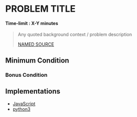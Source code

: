 # PROBLEM TITLE
#### Time-limit : X-Y minutes

>
> Any quoted background context / problem description
>
> [NAMED SOURCE](https://link-to-source-material.com)


## Minimum Condition

### Bonus Condition


## Implementations
- [JavaScript](./javascript)
- [python3](./python3)
